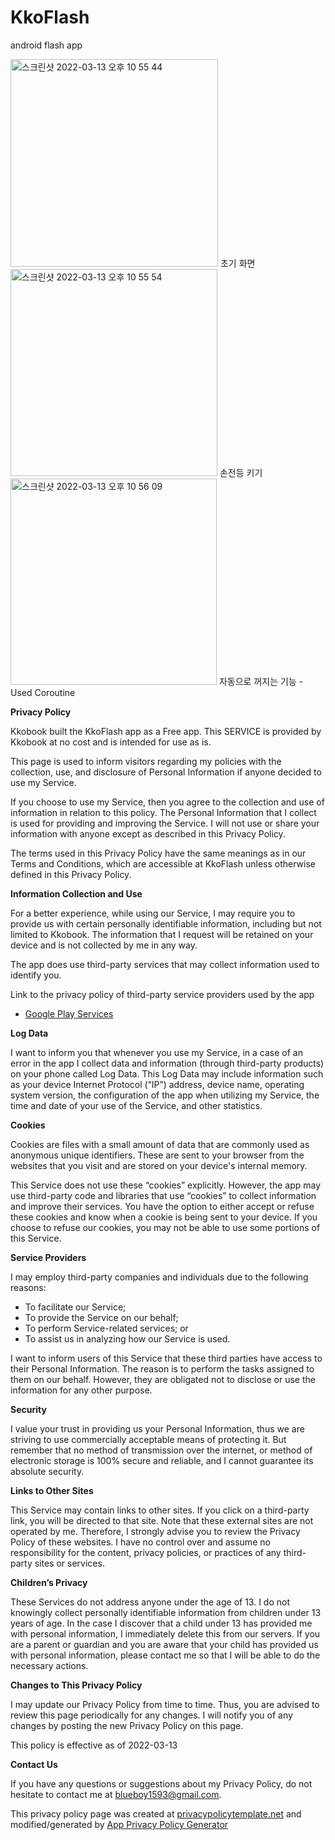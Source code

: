# KkoFlash
android flash app

<img width="332" alt="스크린샷 2022-03-13 오후 10 55 44" src="https://user-images.githubusercontent.com/52685277/158062907-a053b63f-ca23-4d47-9369-b2ee4d1f5e15.png">
초기 화면
<img width="331" alt="스크린샷 2022-03-13 오후 10 55 54" src="https://user-images.githubusercontent.com/52685277/158062910-6fda2bea-aa3e-4747-b46e-629ceca7f2bb.png">
손전등 키기
<img width="330" alt="스크린샷 2022-03-13 오후 10 56 09" src="https://user-images.githubusercontent.com/52685277/158062912-b4eabe96-6a8f-42c4-9c80-9eeb881c0670.png">
자동으로 꺼지는 기능
- Used Coroutine

**Privacy Policy**

Kkobook built the KkoFlash app as a Free app. This SERVICE is provided by Kkobook at no cost and is intended for use as is.

This page is used to inform visitors regarding my policies with the collection, use, and disclosure of Personal Information if anyone decided to use my Service.

If you choose to use my Service, then you agree to the collection and use of information in relation to this policy. The Personal Information that I collect is used for providing and improving the Service. I will not use or share your information with anyone except as described in this Privacy Policy.

The terms used in this Privacy Policy have the same meanings as in our Terms and Conditions, which are accessible at KkoFlash unless otherwise defined in this Privacy Policy.

**Information Collection and Use**

For a better experience, while using our Service, I may require you to provide us with certain personally identifiable information, including but not limited to Kkobook. The information that I request will be retained on your device and is not collected by me in any way.

The app does use third-party services that may collect information used to identify you.

Link to the privacy policy of third-party service providers used by the app

*   [Google Play Services](https://www.google.com/policies/privacy/)

**Log Data**

I want to inform you that whenever you use my Service, in a case of an error in the app I collect data and information (through third-party products) on your phone called Log Data. This Log Data may include information such as your device Internet Protocol (“IP”) address, device name, operating system version, the configuration of the app when utilizing my Service, the time and date of your use of the Service, and other statistics.

**Cookies**

Cookies are files with a small amount of data that are commonly used as anonymous unique identifiers. These are sent to your browser from the websites that you visit and are stored on your device's internal memory.

This Service does not use these “cookies” explicitly. However, the app may use third-party code and libraries that use “cookies” to collect information and improve their services. You have the option to either accept or refuse these cookies and know when a cookie is being sent to your device. If you choose to refuse our cookies, you may not be able to use some portions of this Service.

**Service Providers**

I may employ third-party companies and individuals due to the following reasons:

*   To facilitate our Service;
*   To provide the Service on our behalf;
*   To perform Service-related services; or
*   To assist us in analyzing how our Service is used.

I want to inform users of this Service that these third parties have access to their Personal Information. The reason is to perform the tasks assigned to them on our behalf. However, they are obligated not to disclose or use the information for any other purpose.

**Security**

I value your trust in providing us your Personal Information, thus we are striving to use commercially acceptable means of protecting it. But remember that no method of transmission over the internet, or method of electronic storage is 100% secure and reliable, and I cannot guarantee its absolute security.

**Links to Other Sites**

This Service may contain links to other sites. If you click on a third-party link, you will be directed to that site. Note that these external sites are not operated by me. Therefore, I strongly advise you to review the Privacy Policy of these websites. I have no control over and assume no responsibility for the content, privacy policies, or practices of any third-party sites or services.

**Children’s Privacy**

These Services do not address anyone under the age of 13. I do not knowingly collect personally identifiable information from children under 13 years of age. In the case I discover that a child under 13 has provided me with personal information, I immediately delete this from our servers. If you are a parent or guardian and you are aware that your child has provided us with personal information, please contact me so that I will be able to do the necessary actions.

**Changes to This Privacy Policy**

I may update our Privacy Policy from time to time. Thus, you are advised to review this page periodically for any changes. I will notify you of any changes by posting the new Privacy Policy on this page.

This policy is effective as of 2022-03-13

**Contact Us**

If you have any questions or suggestions about my Privacy Policy, do not hesitate to contact me at blueboy1593@gmail.com.

This privacy policy page was created at [privacypolicytemplate.net](https://privacypolicytemplate.net) and modified/generated by [App Privacy Policy Generator](https://app-privacy-policy-generator.nisrulz.com/)
